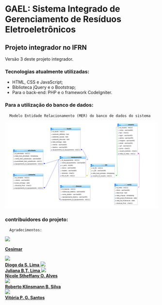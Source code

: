 # GAEL: Sistema Integrado de Gerenciamento de Resíduos Eletroeletrônicos  
## Projeto integrador no IFRN

Versão 3 deste projeto integrador.

### Tecnologias atualmente utilizadas:
   - HTML, CSS e JavaScript;
   - Biblioteca jQuery e o Bootstrap;
   - Para o back-end: PHP e o framework CodeIgniter.

### Para a utilização do banco de dados:
      Modelo Entidade Relacionamento (MER) do banco de dados do sistema 
      
![Modelo entidade relacionamento - MER ](https://github.com/GAELproject/ci-integradorv3/blob/master/database/gae_lMER-Entidade_Relacional.png)
                        
   
   
   
   
   
   
   
   
   
   
   
   
   
   
   
   
   
   
   
 ### contribuidores do projeto:
      Agradecimentos:
<a href="https://github.com/cesimar">
 <img src="https://avatars3.githubusercontent.com/u/1724680?s=460&v=4" width="100px">

<b>Cesimar</b>
<a/>

<img src="https://avatars3.githubusercontent.com/u/45470736?s=460&v=4" width="100px" /></br>
 <a href="https://github.com/diogolimas">
<b>Diogo da S. Lima</b>
<a/>
<img src="https://avatars1.githubusercontent.com/u/49319083?s=460&v=4" width="100px" /></br>
 <a href="https://github.com/JuBeatriz">
<b>Juliana B.T. Lima</b>
<a/> 
<img src="https://avatars0.githubusercontent.com/u/50835585?s=460&v=4" width="100px" /></br>
 <a href="https://github.com/nicolestheffany">
<b>Nicole Stheffany O. Alves</b>
<a/>   
 <img src="https://avatars3.githubusercontent.com/u/49647785?s=460&v=4" width="100px"/></br>
 <a href="https://github.com/RobertoKlinsmann">
<b>Roberto Klinsmann B. Silva</b>
<a/>   
  <img src="https://avatars0.githubusercontent.com/u/50835585?s=460&v=4" width="100px" /></br>
 <a href="https://github.com/vitoriap246">
<b>Vitória P. G. Santos</b>
<a/>   

